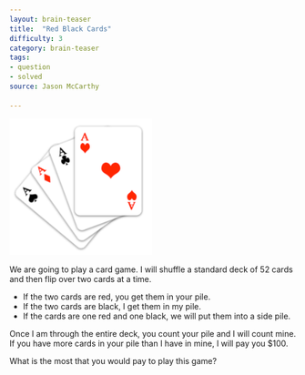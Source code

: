 ```yaml
---
layout: brain-teaser
title:  "Red Black Cards"
difficulty: 3
category: brain-teaser
tags:
- question
- solved
source: Jason McCarthy

---
```


<img src="image.png" alt="Aces" width="250px">

We are going to play a card game.  I will shuffle a standard deck of 52 cards and then flip over two cards at a time.

- If the two cards are red, you get them in your pile.
- If the two cards are black, I get them in my pile.
- If the cards are one red and one black, we will put them into a side pile.

Once I am through the entire deck, you count your pile and I will count mine.  If you have more cards in your pile than I have in mine, I will pay you $100.

What is the most that you would pay to play this game?

